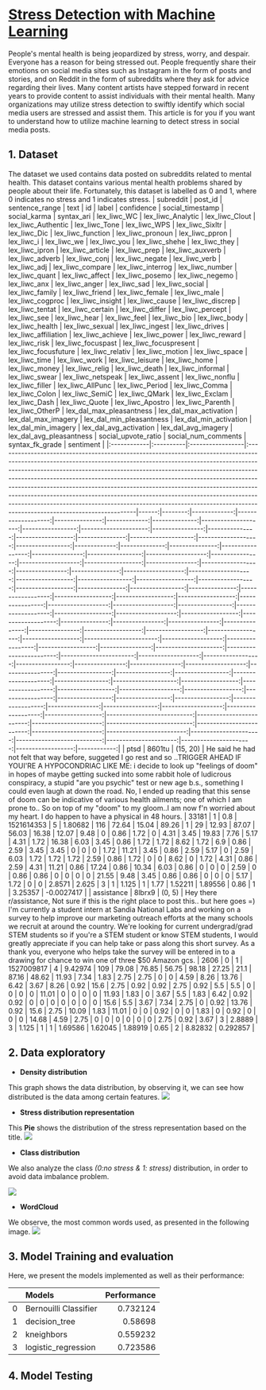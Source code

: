 # **<u>Stress Detection with Machine Learning</u>**
People's mental health is being jeopardized by stress, worry, and despair. Everyone has a reason for being stressed out. People frequently share their emotions on social media sites such as Instagram in the form of posts and stories, and on Reddit in the form of subreddits where they ask for advice regarding their lives. Many content artists have stepped forward in recent years to provide content to assist individuals with their mental health. Many organizations may utilize stress detection to swiftly identify which social media users are stressed and assist them. This article is for you if you want to understand how to utilize machine learning to detect stress in social media posts.

## __1. Dataset__
The dataset we used contains data posted on subreddits related to mental health. This dataset contains various mental health problems shared by people about their life. Fortunately, this dataset is labelled as 0 and 1, where 0 indicates no stress and 1 indicates stress.
| subreddit   | post_id   | sentence_range   | text                                                                                                                                                                                                                                                                                                                                                                                                                                                                                                                                                                                                         |    id |   label |   confidence |   social_timestamp |   social_karma |   syntax_ari |   lex_liwc_WC |   lex_liwc_Analytic |   lex_liwc_Clout |   lex_liwc_Authentic |   lex_liwc_Tone |   lex_liwc_WPS |   lex_liwc_Sixltr |   lex_liwc_Dic |   lex_liwc_function |   lex_liwc_pronoun |   lex_liwc_ppron |   lex_liwc_i |   lex_liwc_we |   lex_liwc_you |   lex_liwc_shehe |   lex_liwc_they |   lex_liwc_ipron |   lex_liwc_article |   lex_liwc_prep |   lex_liwc_auxverb |   lex_liwc_adverb |   lex_liwc_conj |   lex_liwc_negate |   lex_liwc_verb |   lex_liwc_adj |   lex_liwc_compare |   lex_liwc_interrog |   lex_liwc_number |   lex_liwc_quant |   lex_liwc_affect |   lex_liwc_posemo |   lex_liwc_negemo |   lex_liwc_anx |   lex_liwc_anger |   lex_liwc_sad |   lex_liwc_social |   lex_liwc_family |   lex_liwc_friend |   lex_liwc_female |   lex_liwc_male |   lex_liwc_cogproc |   lex_liwc_insight |   lex_liwc_cause |   lex_liwc_discrep |   lex_liwc_tentat |   lex_liwc_certain |   lex_liwc_differ |   lex_liwc_percept |   lex_liwc_see |   lex_liwc_hear |   lex_liwc_feel |   lex_liwc_bio |   lex_liwc_body |   lex_liwc_health |   lex_liwc_sexual |   lex_liwc_ingest |   lex_liwc_drives |   lex_liwc_affiliation |   lex_liwc_achieve |   lex_liwc_power |   lex_liwc_reward |   lex_liwc_risk |   lex_liwc_focuspast |   lex_liwc_focuspresent |   lex_liwc_focusfuture |   lex_liwc_relativ |   lex_liwc_motion |   lex_liwc_space |   lex_liwc_time |   lex_liwc_work |   lex_liwc_leisure |   lex_liwc_home |   lex_liwc_money |   lex_liwc_relig |   lex_liwc_death |   lex_liwc_informal |   lex_liwc_swear |   lex_liwc_netspeak |   lex_liwc_assent |   lex_liwc_nonflu |   lex_liwc_filler |   lex_liwc_AllPunc |   lex_liwc_Period |   lex_liwc_Comma |   lex_liwc_Colon |   lex_liwc_SemiC |   lex_liwc_QMark |   lex_liwc_Exclam |   lex_liwc_Dash |   lex_liwc_Quote |   lex_liwc_Apostro |   lex_liwc_Parenth |   lex_liwc_OtherP |   lex_dal_max_pleasantness |   lex_dal_max_activation |   lex_dal_max_imagery |   lex_dal_min_pleasantness |   lex_dal_min_activation |   lex_dal_min_imagery |   lex_dal_avg_activation |   lex_dal_avg_imagery |   lex_dal_avg_pleasantness |   social_upvote_ratio |   social_num_comments |   syntax_fk_grade |   sentiment |
|:------------|:----------|:-----------------|:-------------------------------------------------------------------------------------------------------------------------------------------------------------------------------------------------------------------------------------------------------------------------------------------------------------------------------------------------------------------------------------------------------------------------------------------------------------------------------------------------------------------------------------------------------------------------------------------------------------|------:|--------:|-------------:|-------------------:|---------------:|-------------:|--------------:|--------------------:|-----------------:|---------------------:|----------------:|---------------:|------------------:|---------------:|--------------------:|-------------------:|-----------------:|-------------:|--------------:|---------------:|-----------------:|----------------:|-----------------:|-------------------:|----------------:|-------------------:|------------------:|----------------:|------------------:|----------------:|---------------:|-------------------:|--------------------:|------------------:|-----------------:|------------------:|------------------:|------------------:|---------------:|-----------------:|---------------:|------------------:|------------------:|------------------:|------------------:|----------------:|-------------------:|-------------------:|-----------------:|-------------------:|------------------:|-------------------:|------------------:|-------------------:|---------------:|----------------:|----------------:|---------------:|----------------:|------------------:|------------------:|------------------:|------------------:|-----------------------:|-------------------:|-----------------:|------------------:|----------------:|---------------------:|------------------------:|-----------------------:|-------------------:|------------------:|-----------------:|----------------:|----------------:|-------------------:|----------------:|-----------------:|-----------------:|-----------------:|--------------------:|-----------------:|--------------------:|------------------:|------------------:|------------------:|-------------------:|------------------:|-----------------:|-----------------:|-----------------:|-----------------:|------------------:|----------------:|-----------------:|-------------------:|-------------------:|------------------:|---------------------------:|-------------------------:|----------------------:|---------------------------:|-------------------------:|----------------------:|-------------------------:|----------------------:|---------------------------:|----------------------:|----------------------:|------------------:|------------:|
| ptsd        | 8601tu    | (15, 20)         | He said he had not felt that way before, suggeted I go rest and so ..TRIGGER AHEAD IF YOUI'RE A HYPOCONDRIAC LIKE ME: i decide to look up "feelings of doom" in hopes of maybe getting sucked into some rabbit hole of ludicrous conspiracy, a stupid "are you psychic" test or new age b.s., something I could even laugh at down the road. No, I ended up reading that this sense of doom can be indicative of various health ailments; one of which I am prone to.. So on top of my "doom" to my gloom..I am now f'n worried about my heart. I do happen to have a physical in 48 hours.                  | 33181 |       1 |          0.8 |         1521614353 |              5 |      1.80682 |           116 |               72.64 |            15.04 |                89.26 |            1    |          29    |             12.93 |          87.07 |               56.03 |              16.38 |            12.07 |         9.48 |          0    |           0.86 |             1.72 |               0 |             4.31 |               3.45 |           19.83 |               7.76 |              5.17 |            4.31 |              1.72 |           16.38 |           6.03 |               3.45 |                0.86 |              1.72 |             1.72 |              8.62 |              1.72 |               6.9 |           0.86 |             2.59 |           3.45 |              3.45 |                 0 |                 0 |                 0 |            1.72 |              11.21 |               3.45 |             0.86 |               2.59 |              5.17 |               0    |              2.59 |               6.03 |           1.72 |            1.72 |            1.72 |           2.59 |            0.86 |              1.72 |                 0 |                 0 |              8.62 |                    0   |               1.72 |             4.31 |              0.86 |            2.59 |                 4.31 |                   11.21 |                   0.86 |              17.24 |              0.86 |            10.34 |            6.03 |            0.86 |                  0 |               0 |             0    |             2.59 |                0 |                0.86 |             0.86 |                0    |                 0 |                 0 |                 0 |              21.55 |              9.48 |             3.45 |             0.86 |             0.86 |                0 |                 0 |               0 |             5.17 |               1.72 |               0    |              0    |                     2.8571 |                   2.625  |                     3 |                      1     |                    1.125 |                     1 |                  1.77    |               1.52211 |                    1.89556 |                  0.86 |                     1 |           3.25357 |  -0.0027417 |
| assistance  | 8lbrx9    | (0, 5)           | Hey there r/assistance, Not sure if this is the right place to post this.. but here goes =) I'm currently a student intern at Sandia National Labs and working on a survey to help improve our marketing outreach efforts at the many schools we recruit at around the country. We're looking for current undergrad/grad STEM students so if you're a STEM student or know STEM students, I would greatly appreciate if you can help take or pass along this short survey. As a thank you, everyone who helps take the survey will be entered in to a drawing for chance to win one of three $50 Amazon gcs. |  2606 |       0 |          1   |         1527009817 |              4 |      9.42974 |           109 |               79.08 |            76.85 |                56.75 |           98.18 |          27.25 |             21.1  |          87.16 |               48.62 |              11.93 |             7.34 |         1.83 |          2.75 |           2.75 |             0    |               0 |             4.59 |               8.26 |           13.76 |               6.42 |              3.67 |            8.26 |              0.92 |           15.6  |           2.75 |               0.92 |                0.92 |              2.75 |             0.92 |              5.5  |              5.5  |               0   |           0    |             0    |           0    |             11.01 |                 0 |                 0 |                 0 |            0    |              11.93 |               1.83 |             0    |               3.67 |              5.5  |               1.83 |              6.42 |               0.92 |           0.92 |            0    |            0    |           0    |            0    |              0    |                 0 |                 0 |             15.6  |                    5.5 |               3.67 |             7.34 |              2.75 |            0    |                 0.92 |                   13.76 |                   0.92 |              15.6  |              2.75 |            10.09 |            1.83 |           11.01 |                  0 |               0 |             0.92 |             0    |                0 |                1.83 |             0    |                0.92 |                 0 |                 0 |                 0 |              14.68 |              4.59 |             2.75 |             0    |             0    |                0 |                 0 |               0 |             0    |               2.75 |               0.92 |              3.67 |                     3      |                   2.8889 |                     3 |                      1.125 |                    1     |                     1 |                  1.69586 |               1.62045 |                    1.88919 |                  0.65 |                     2 |           8.82832 |   0.292857  |


## __2. Data exploratory__

- __Density distribution__

This graph shows the data distribution, by observing it, we can see how
distributed is the data among certain features.
![](./result/2.png) 

- __Stress distribution representation__

This __Pie__ shows the distribution of the stress representation
based on the title.
![](./result/1.png)

- __Class distribution__

We also analyze the class _(0:no stress & 1: stress)_ distribution,
in order to avoid data imbalance problem.

![](./result/3.png)

- __WordCloud__

We observe, the most common words used, as presented in the following
image.
![](./result/4.png)


## __3. Model Training and evaluation__

Here, we present the models implemented as well as their performance:

|    | Models                |   Performance  |
|---:|:----------------------|---------------:|
|  0 | Bernouilli Classifier |       0.732124 |
|  1 | decision_tree         |       0.58698  |
|  2 | kneighbors            |       0.559232 |
|  3 | logistic_regression   |       0.723586 |

## __4. Model Testing__


